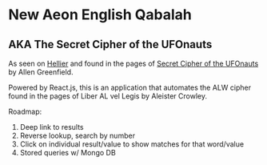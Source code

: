 # New Aeon English Qabalah
## AKA The Secret Cipher of the UFOnauts

As seen on [Hellier](https://www.hellier.tv/) and found in the pages of [Secret Cipher of the UFOnauts](https://www.amazon.com/gp/product/171864535X/ref=as_li_tl?ie=UTF8&camp=1789&creative=9325&creativeASIN=171864535X&linkCode=as2&tag=lastp00-20&linkId=8eaab485f381b3cad953220fb88d9de1) by Allen Greenfield.

Powered by React.js, this is an application that automates the ALW cipher found in the pages of Liber AL vel Legis by Aleister Crowley.

Roadmap:

1. Deep link to results
2. Reverse lookup, search by number
3. Click on individual result/value to show matches for that word/value
4. Stored queries w/ Mongo DB